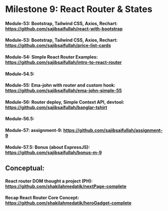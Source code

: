 # Milestone 9: React Router & States
#### Module-53: Bootstrap, Tailwind CSS, Axios, Rechart: https://github.com/sajibsaifullah/react-with-bootstrap
#### Module-53: Bootstrap, Tailwind CSS, Axios, Rechart: https://github.com/sajibsaifullah/price-list-cards
#### Module-54: Simple React Router Examples: https://github.com/sajibsaifullah/intro-to-react-router
#### Module-54.5:
#### Module-55: Ema-john with router and custom hook: https://github.com/sajibsaifullah/ema-john-simple-55
#### Module-56: Router deploy, Simple Context API, devtool: https://github.com/sajibsaifullah/banglar-tshirt
#### Module-56.5:
#### Module-57: assignment-9: https://github.com/sajibsaifullah/assignment-9
#### Module-57.5: Bonus (about ExpressJS): https://github.com/sajibsaifullah/bonus-m-9 

## Conceptual:
#### React router DOM thought a project (PH): https://github.com/shakilahmedatik/nextPage-complete
#### Recap React Router Core Concept: https://github.com/shakilahmedatik/heroGadget-complete
####